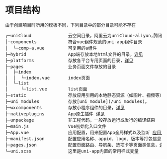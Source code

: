 # 项目结构

由于创建项目时所用的模板不同，下列目录中的部分目录可能不存在

<pre>
┌─uniCloud              云空间目录，阿里云为uniCloud-aliyun,腾讯云为uniCloud-tcb（详见<a href="https://uniapp.dcloud.io/uniCloud/quickstart?structure&id=structure">uniCloud</a>）
│─components            符合vue组件规范的uni-app组件目录
│  └─comp-a.vue         可复用的a组件
├─hybrid                App端存放本地html文件的目录，<a href="https://uniapp.dcloud.io/component/web-view">详见</a>
├─platforms             存放各平台专用页面的目录，<a href="https://uniapp.dcloud.io/tutorial/platform?id=%E6%95%B4%E4%BD%93%E7%9B%AE%E5%BD%95%E6%9D%A1%E4%BB%B6%E7%BC%96%E8%AF%91">详见</a>
├─pages                 业务页面文件存放的目录
│  ├─index
│  │  └─index.vue       index页面
│  └─list
│     └─list.vue        list页面
├─static                存放应用引用的本地静态资源（如图片、视频等）的目录，注意：静态资源只能存放于此
├─uni_modules           存放[uni_module](/uni_modules)。
├─wxcomponents          存放小程序组件的目录，<a href="https://uniapp.dcloud.io/tutorial/miniprogram-subject?id=%E5%B0%8F%E7%A8%8B%E5%BA%8F%E7%BB%84%E4%BB%B6%E6%94%AF%E6%8C%81">详见</a>
├─nativeplugins         App原生插件 <a href="https://nativesupport.dcloud.net.cn/NativePlugin/README">详见</a>
├─unpackage             非工程代码，一般存放运行或发行的编译结果
├─main.js               Vue初始化入口文件
├─App.vue               应用配置，用来配置App全局样式以及监听 <a href="https://uniapp.dcloud.io/collocation/App#%E5%BA%94%E7%94%A8%E7%94%9F%E5%91%BD%E5%91%A8%E6%9C%9F">应用生命周期</a>
├─manifest.json         配置应用名称、appid、logo、版本等打包信息，<a href="详见"></a>
├─pages.json            配置页面路由、导航条、选项卡等页面类信息，<a href="https://uniapp.dcloud.io/collocation/pages">详见</a>
└─uni.scss              这里是uni-app内置的常用样式变量 
</pre>